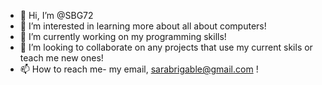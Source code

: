 - 👋 Hi, I’m @SBG72
- 👀 I’m interested in learning more about all about computers!
- 🌱 I’m currently working on my programming skills!
- 💞️ I’m looking to collaborate on any projects that use my current skils or teach me new ones!
- 📫 How to reach me- my email, sarabrigable@gmail.com !
